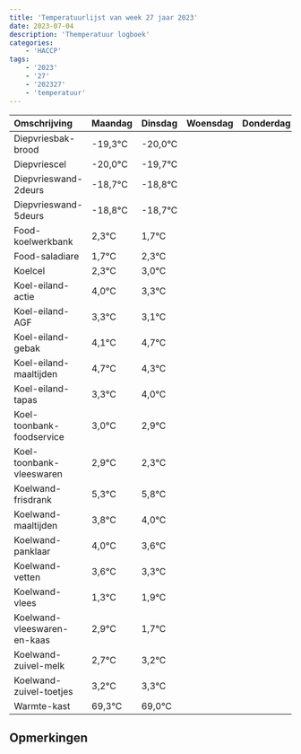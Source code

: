 ```yaml
---
title: 'Temperatuurlijst van week 27 jaar 2023'
date: 2023-07-04
description: 'Themperatuur logboek'
categories:
    - 'HACCP'
tags:
    - '2023'
    - '27'
    - '202327'
    - 'temperatuur'
---
```

|Omschrijving|Maandag|Dinsdag|Woensdag|Donderdag|Vrijdag|Zaterdag|Zondag|
|:---|:---|:---|:---|:---|:---|:---|:---|
|Diepvriesbak-brood|-19,3°C|-20,0°C| | | | | |
|Diepvriescel|-20,0°C|-19,7°C| | | | | |
|Diepvrieswand-2deurs|-18,7°C|-18,8°C| | | | | |
|Diepvrieswand-5deurs|-18,8°C|-18,7°C| | | | | |
|Food-koelwerkbank|2,3°C|1,7°C| | | | | |
|Food-saladiare|1,7°C|2,3°C| | | | | |
|Koelcel|2,3°C|3,0°C| | | | | |
|Koel-eiland-actie|4,0°C|3,3°C| | | | | |
|Koel-eiland-AGF|3,3°C|3,1°C| | | | | |
|Koel-eiland-gebak|4,1°C|4,7°C| | | | | |
|Koel-eiland-maaltijden|4,7°C|4,3°C| | | | | |
|Koel-eiland-tapas|3,3°C|4,0°C| | | | | |
|Koel-toonbank-foodservice|3,0°C|2,9°C| | | | | |
|Koel-toonbank-vleeswaren|2,9°C|2,3°C| | | | | |
|Koelwand-frisdrank|5,3°C|5,8°C| | | | | |
|Koelwand-maaltijden|3,8°C|4,0°C| | | | | |
|Koelwand-panklaar|4,0°C|3,6°C| | | | | |
|Koelwand-vetten|3,6°C|3,3°C| | | | | |
|Koelwand-vlees|1,3°C|1,9°C| | | | | |
|Koelwand-vleeswaren-en-kaas|2,9°C|1,7°C| | | | | |
|Koelwand-zuivel-melk|2,7°C|3,2°C| | | | | |
|Koelwand-zuivel-toetjes|3,2°C|3,3°C| | | | | |
|Warmte-kast|69,3°C|69,0°C| | | | | |

## Opmerkingen



